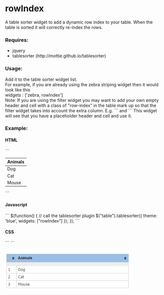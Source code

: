 # rowIndex
A table sorter widget to add a dynamic row index to your table.  When the table is sorted it will correctly re-index the rows.


<h3>Requires:</h3>
<ul>
<li>jquery</li>
<li>tablesorter (http://mottie.github.io/tablesorter)</li>
</ul>

<h3>Usage:</h3>
Add it to the table sorter widget list. 
<br/> 
For example, if you are already using the zebra striping widget then it would look like this
<br/>
widgets : ['zebra, rowIndex']
<br/>
Note: If you are using the filter widget you may want to add your own empty header and cell with a class of "row-index" in the table mark up so that the filter widget takes into account the extra column.
E.g. 
```
<th class="row-index"></th> and <td class="row-index"></td>
```  
This widget will see that you have a placeholder header and cell and use it.


<h3>Example:</h3>
<h4>HTML</h4>
```
<table>
	<thead>
		<tr>
			<th>Animals</th>
		</tr>
	</thead>	
	<tbody>
		<tr>
			<td>Dog</td>
		</tr>
		<tr>
			<td>Cat</td>
		</tr>	
		<tr>
			<td>Mouse</td>
		</tr>			
	</tbody>
</table>
```

<h4>Javascript</h4>
```
$(function() {
  // call the tablesorter plugin
  $("table").tablesorter({
    theme: 'blue',
    widgets: ["rowIndex"]
  });
});
```

<h4>CSS</h4>
```
<style>
	table .row-index{
		width: 10px;
	}
</style>
```


![alt tag](rowIndexScreenshot.png)